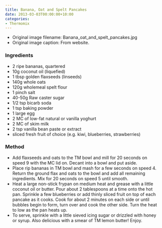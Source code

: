 ```yaml
---
title: Banana, Oat and Spelt Pancakes
date: 2013-03-03T00:00:00+10:00
categories:
- Thermomix
---
```







* Original image filename: Banana_oat_and_spelt_pancakes.jpg
* Original image caption: From website.


### Ingredients

* 2 ripe bananas, quartered 
* 10g coconut oil (liquefied) 
* 1 tbsp golden flaxseeds (linseeds) 
* 140g whole oats 
* 120g wholemeal spelt flour 
* 1 pinch salt 
* 40-50g Raw caster sugar 
* 1/2 tsp bicarb soda 
* 1 tsp baking powder 
* 1 large egg 
* 2 MC of low-fat natural or vanilla yoghurt 
* 2 MC of skim milk 
* 2 tsp vanilla bean paste or extract 
* sliced fresh fruit of choice (e.g. kiwi, blueberries, strawberries)

### Method

* Add flaxseeds and oats to the TM bowl and mill for 20 seconds on speed 9 with the MC lid on. Decant into a bowl and put aside.
* Place rip bananas in TM bowl and mash for a few seconds on speed 4. Return the ground flax and oats to the bowl and add all remaining ingredients. Mix for 20 seconds on speed 5 until smooth. 
* Heat a large non-stick frypan on medium heat and grease with a little coconut oil or butter. Pour about 2 tablespoons at a time onto the hot pan. Sprinkle a few blueberries or add thinly sliced fruit on top of each pancake as it cooks. Cook for about 2 minutes on each side or until bubbles begin to form, turn over and cook the other side. Turn the heat to low as the pan heats up.
* To serve, sprinkle with a little sieved icing sugar or drizzled with honey or syrup. Also delicious with a smear of TM lemon butter! Enjoy.
